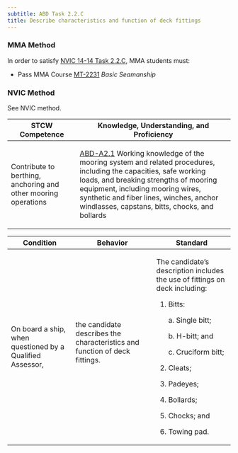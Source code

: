 ```yaml
---
subtitle: ABD Task 2.2.C 
title: Describe characteristics and function of deck fittings
---
```



### MMA Method

In order to satisfy  [NVIC 14-14  Task  2.2.C]({{site.baseurl}}/assets/images/nvic-14-14.pdf), MMA students must:

* Pass MMA Course [MT-2231]( {{site.baseurl}}/courses/MT-2231) *Basic Seamanship*


### NVIC Method

<a onclick="togglevisibility('nvic_methods')" >See NVIC method.</a>

<div id='nvic_methods' class='hide'>

<table>
<thead>
<tr>
<th class='forty'> STCW Competence </th>
<th class='sixty'> Knowledge, Understanding, and Proficiency </th>
</tr>
</thead>




<tbody>
<tr><td markdown='1'>

Contribute to berthing, anchoring and other mooring operations

</td><td markdown='1'>

[ABD-A2.1](../../tables/25.html#ABD-A2.1) Working knowledge of the mooring system and related procedures, including the capacities, safe working loads, and breaking strengths of mooring equipment, including mooring wires, synthetic and fiber lines, winches, anchor windlasses, capstans, bitts, chocks, and bollards

</td></tr>


</tbody>
</table>


<table>
<thead>
<tr><th class='twenty'>  Condition </th><th class='twenty'> Behavior </th><th  class='sixty'>Standard </th></tr>
</thead>
<tbody >



<tr><td markdown='1'>

On board a ship, when questioned by a Qualified Assessor,

</td><td markdown='1'>

the candidate describes the characteristics and function of deck fittings.

<br>

<div class="tooltip">
<span class="tooltiptext">
</span>
</div>


</td><td markdown='1'>

The candidate’s description includes the use of fittings on deck including:

1. Bitts:

	a. Single bitt;

	b. H-bitt; and

	c. Cruciform bitt;

2. Cleats;
3. Padeyes;
4. Bollards;
5. Chocks; and
6. Towing pad. 

</td></tr>
</tbody>
</table>
</div>
